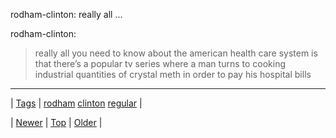 <!--
title: rodham-clinton
date: 2020-06-28T15:27:00.390Z
tags: rodham, clinton, regular
-->


rodham-clinton: really all ...

<p>rodham-clinton:</p>
<blockquote>
<p>really all you need to know about the american health care system is that there’s a popular tv series where a man turns to cooking industrial quantities of crystal meth in order to pay his hospital bills</p>
</blockquote>

<!--BOTTOM-POST-NAVIGATION-->
---

| [Tags](tags.md) | [rodham](tag-rodham.md) [clinton](tag-clinton.md) [regular](tag-regular.md) |

| [Newer](99846633869.md) | [Top](index.md) | [Older](99933001819.md) |